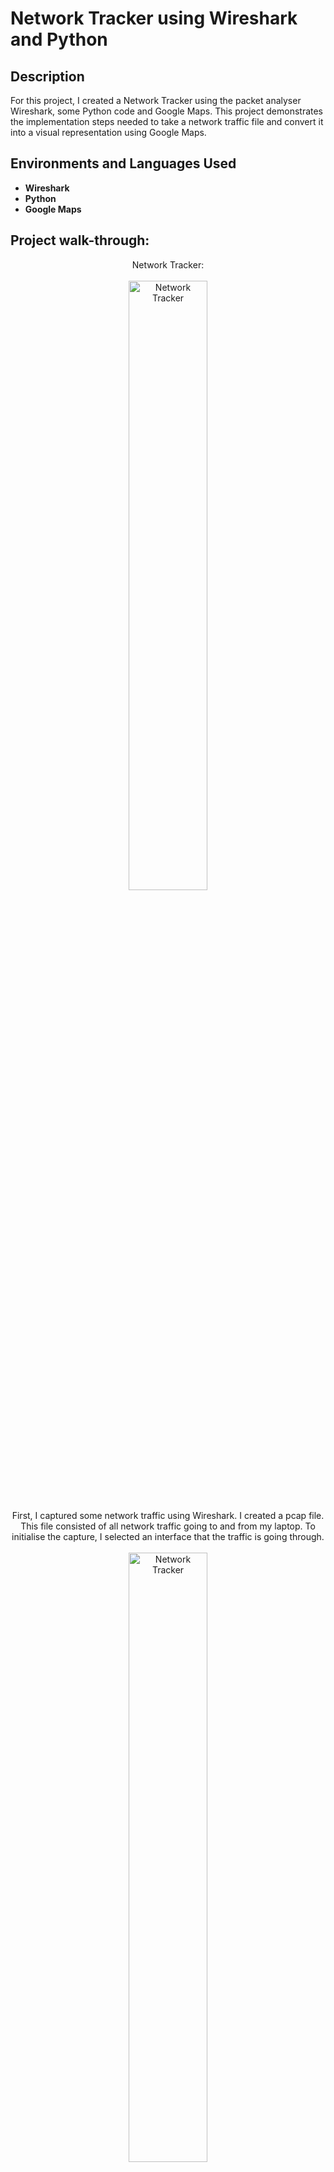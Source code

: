 <h1>Network Tracker using Wireshark and Python</h1>

<h2>Description</h2>
For this project, I created a Network Tracker using the packet analyser Wireshark, some Python code and Google Maps. This project demonstrates the implementation steps needed to take a network traffic file and convert it into a visual representation using Google Maps.
<br />

<h2>Environments and Languages Used</h2>

- <b>Wireshark</b>
- <b>Python</b>
- <b>Google Maps</b> 


<h2>Project walk-through:</h2>

<p align="center">
Network Tracker: <br/>
<br />
<img src="https://i.ibb.co/tcc9nNr/Image0.png" height="50%" width="50%" alt="Network Tracker"/>
<br />
<br />
First, I captured some network traffic using Wireshark. I created a pcap file. This file consisted of all network traffic going to and from my laptop. To initialise the capture, I selected an interface that the traffic is going through. <br/>
<br />
<img src="https://i.ibb.co/FDpRYNQ/Image1.png" height="50%" width="50%" alt="Network Tracker"/>
<br />
<br />
Create inbound security rules to allow all traffic into the virtual machine:  <br/>
<br />



 <br />
  <br />
 Thank you for reading this project.
</p>

<!--
 ```diff
- text in red
+ text in green
! text in orange
# text in gray
@@ text in purple (and bold)@@
```
--!>
